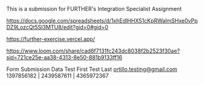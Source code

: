 This is a submission for FURTHER's Integration Specialist Assignment

https://docs.google.com/spreadsheets/d/1xhEdlHHX51cKpRWalmSHxe0vPpDZ9LozcQt5Sl3MTU8/edit?gid=0#gid=0

https://further-exercise.vercel.app/

https://www.loom.com/share/cad6f7131fc243dc8038f2b2523f30ae?sid=721ce25e-aa38-4313-8e50-881b9133ff16

Form Submission Data
Test First
Test Last
ortillo.testing@gmail.com
1397856182 | 2439587611 | 4365972367
